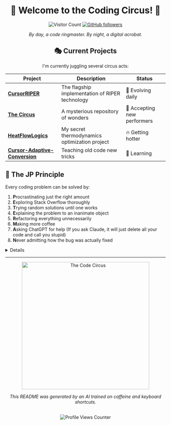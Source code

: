 <div align="center">

  # 🎪 Welcome to the Coding Circus! 🎪


  
  ![Visitor Count](https://visitor-badge.laobi.icu/badge?page_id=johnpeterman72.johnpeterman72)
  [![GitHub followers](https://img.shields.io/github/followers/johnpeterman72?label=Follow&style=social)](https://github.com/johnpeterman72)
  
  *By day, a code ringmaster. By night, a digital acrobat.*


## 🎭 Current Projects

I'm currently juggling several circus acts:

| Project | Description | Status |
|---------|-------------|--------|
| **[CursorRIPER](https://github.com/johnpeterman72/CursorRIPER)** | The flagship implementation of RIPER technology | 🌟 Evolving daily |
| **[The Circus](https://github.com/johnpeterman72/The-Circus)** | A mysterious repository of wonders | 🎪 Accepting new performers |
| **[HeatFlowLogics](https://github.com/johnpeterman72/HeatFlowLogics)** | My secret thermodynamics optimization project | 🔥 Getting hotter |
| **[Cursor-Adaptive-Conversion](https://github.com/johnpeterman72/cursor-adaptive-conversion)** | Teaching old code new tricks | 🧠 Learning |

</div>

## 🧠 The JP Principle

Every coding problem can be solved by:

1. **P**rocrastinating just the right amount
2. **E**xploring Stack Overflow thoroughly
3. **T**rying random solutions until one works
4. **E**xplaining the problem to an inanimate object
5. **R**efactoring everything unnecessarily
6. **M**aking more coffee
7. **A**sking ChatGPT for help (If you ask Claude, it will just delete all your code and call you stupid)
8. **N**ever admitting how the bug was actually fixed


<details>
```
VGhlIFJJUEVSIGZyYW1ld29yayBpcyBhY3R1YWxseSBhIHRpbWUgbWFjaGluZSB0aGF0IGxldHMgeW91IHJld3JpdGUgY29kZSBmcm9tIHRoZSBmdXR1cmUuIERvbid0IHRlbGwgYW55b25lLg==
```
</details>

---

<div align="center">
  <img src="https://raw.githubusercontent.com/johnpeterman72/johnpeterman72/main/assets/code_circus.png" width="400" alt="The Code Circus"/>
  
  <br>
  
  *This README was generated by an AI trained on caffeine and keyboard shortcuts.*
 
  <br>
  
  <!-- Secret comment: The cake is a lie, but the code is real -->
  
  <img src="https://komarev.com/ghpvc/?username=johnpeterman72&style=flat-square&color=blueviolet" alt="Profile Views Counter"/>
</div>
